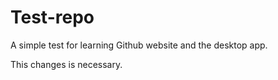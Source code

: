 # Test-repo
A simple test for learning Github website and the desktop app.

This changes is necessary.
